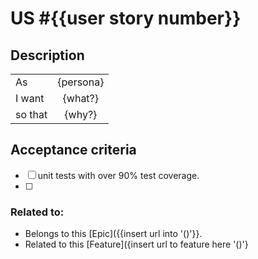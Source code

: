 # US #{{user story number}}

## Description
|         |             |
| ------- | :---------: |
| As      | {persona}   |
| I want  | {what?}     |
| so that | {why?}      |

## Acceptance criteria
- [ ] unit tests with over 90% test coverage.
- [ ] 

### Related to:
- Belongs to this [Epic]({{insert url into '()'}}.
- Related to this [Feature]({insert url to feature here '()'}
